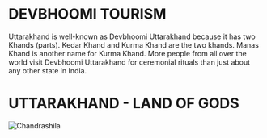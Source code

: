 # DEVBHOOMI TOURISM
Uttarakhand is well-known as Devbhoomi Uttarakhand because it has two Khands (parts). Kedar Khand and Kurma Khand are the two khands. Manas Khand is another name for Kurma Khand. More people from all over the world visit Devbhoomi Uttarakhand for ceremonial rituals than just about any other state in India.

# UTTARAKHAND - LAND OF GODS
 
 ![Chandrashila](https://user-images.githubusercontent.com/118441700/203037166-152a8fc8-fef3-4ef6-b573-c532efe1a5d4.jpg)

